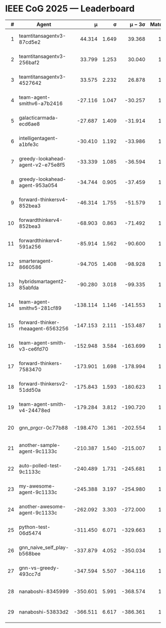 # IEEE CoG 2025 — Leaderboard

| # | Agent | μ | σ | μ − 3σ | Matches | Updated |
|---:|---|---:|---:|---:|---:|---|
| 1 | teamtitansagentv3-87cd5e2 | 44.314 | 1.649 | 39.368 | 1412 | 2025-08-17 22:50 |
| 2 | teamtitansagentv3-256baf2 | 33.799 | 1.253 | 30.040 | 1532 | 2025-08-17 22:50 |
| 3 | teamtitansagentv3-4527642 | 33.575 | 2.232 | 26.878 | 1440 | 2025-08-17 22:50 |
| 4 | team-agent-smithv6-a7b2416 | -27.116 | 1.047 | -30.257 | 1260 | 2025-08-17 22:50 |
| 5 | galacticarmada-ecd6ae8 | -27.687 | 1.409 | -31.914 | 1600 | 2025-08-17 22:50 |
| 6 | intelligentagent-a1bfe3c | -30.410 | 1.192 | -33.986 | 1203 | 2025-08-17 22:50 |
| 7 | greedy-lookahead-agent-v2-e75e8f5 | -33.339 | 1.085 | -36.594 | 1640 | 2025-08-17 22:50 |
| 8 | greedy-lookahead-agent-953a054 | -34.744 | 0.905 | -37.459 | 1340 | 2025-08-17 22:50 |
| 9 | forward-thinkersv4-852bea3 | -46.314 | 1.755 | -51.579 | 1097 | 2025-08-17 22:50 |
| 10 | forwardthinkerv4-852bea3 | -68.903 | 0.863 | -71.492 | 1101 | 2025-08-17 22:50 |
| 11 | forwardthinkerv4-591a256 | -85.914 | 1.562 | -90.600 | 1275 | 2025-08-17 22:50 |
| 12 | smarteragent-8660586 | -94.705 | 1.408 | -98.928 | 1192 | 2025-08-17 22:50 |
| 13 | hybridsmartagent2-85abfda | -90.280 | 3.018 | -99.335 | 1368 | 2025-08-17 22:50 |
| 14 | team-agent-smithv5-281cf89 | -138.114 | 1.146 | -141.553 | 1440 | 2025-08-17 22:50 |
| 15 | forward-thinker-rheaagent-6563256 | -147.153 | 2.111 | -153.487 | 1356 | 2025-08-17 22:50 |
| 16 | team-agent-smith-v3-ce6fd70 | -152.948 | 3.584 | -163.699 | 1580 | 2025-08-17 22:50 |
| 17 | forward-thinkers-7583470 | -173.901 | 1.698 | -178.994 | 1100 | 2025-08-17 22:50 |
| 18 | forward-thinkersv2-51dd50a | -175.843 | 1.593 | -180.623 | 1396 | 2025-08-17 22:50 |
| 19 | team-agent-smith-v4-24478ed | -179.284 | 3.812 | -190.720 | 1400 | 2025-08-17 22:50 |
| 20 | gnn_prgcr-0c77b88 | -198.470 | 1.361 | -202.554 | 1320 | 2025-08-17 22:50 |
| 21 | another-sample-agent-9c1133c | -210.387 | 1.540 | -215.007 | 1340 | 2025-08-17 22:50 |
| 22 | auto-polled-test-9c1133c | -240.489 | 1.731 | -245.681 | 1160 | 2025-08-17 22:50 |
| 23 | my-awesome-agent-9c1133c | -245.388 | 3.197 | -254.980 | 1840 | 2025-08-17 22:50 |
| 24 | another-awesome-agent-9c1133c | -262.092 | 3.303 | -272.000 | 1340 | 2025-08-17 22:50 |
| 25 | python-test-06d5474 | -311.450 | 6.071 | -329.663 | 1140 | 2025-08-17 22:50 |
| 26 | gnn_naive_self_play-b568bee | -337.879 | 4.052 | -350.034 | 1260 | 2025-08-17 22:50 |
| 27 | gnn-vs-greedy-493cc7d | -347.594 | 5.507 | -364.116 | 1260 | 2025-08-17 22:50 |
| 28 | nanaboshi-8345999 | -350.601 | 5.991 | -368.574 | 1420 | 2025-08-17 22:50 |
| 29 | nanaboshi-53833d2 | -366.511 | 6.617 | -386.361 | 1160 | 2025-08-17 22:50 |
